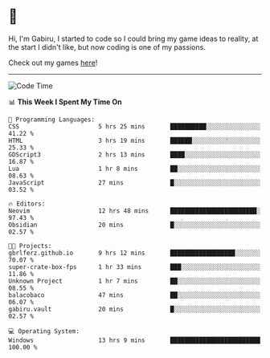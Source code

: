 # 🐀

Hi, I'm Gabiru, I started to code so I could bring my game ideas to reality, at the start I didn't like, but now coding is one of my passions.

Check out my games [here](https://gabiru.art/projetos/)!

---

<!--START_SECTION:waka-->
![Code Time](http://img.shields.io/badge/Code%20Time-410%20hrs%2041%20mins-blue)

📊 **This Week I Spent My Time On** 

```text
💬 Programming Languages: 
CSS                      5 hrs 25 mins       ██████████░░░░░░░░░░░░░░░   41.22 % 
HTML                     3 hrs 19 mins       ██████░░░░░░░░░░░░░░░░░░░   25.33 % 
GDScript3                2 hrs 13 mins       ████░░░░░░░░░░░░░░░░░░░░░   16.87 % 
Lua                      1 hr 8 mins         ██░░░░░░░░░░░░░░░░░░░░░░░   08.63 % 
JavaScript               27 mins             █░░░░░░░░░░░░░░░░░░░░░░░░   03.52 % 

🔥 Editors: 
Neovim                   12 hrs 48 mins      ████████████████████████░   97.43 % 
Obsidian                 20 mins             █░░░░░░░░░░░░░░░░░░░░░░░░   02.57 % 

🐱‍💻 Projects: 
gbrlferz.github.io       9 hrs 12 mins       ██████████████████░░░░░░░   70.07 % 
super-crate-box-fps      1 hr 33 mins        ███░░░░░░░░░░░░░░░░░░░░░░   11.86 % 
Unknown Project          1 hr 7 mins         ██░░░░░░░░░░░░░░░░░░░░░░░   08.55 % 
balacobaco               47 mins             ██░░░░░░░░░░░░░░░░░░░░░░░   06.07 % 
gabiru.vault             20 mins             █░░░░░░░░░░░░░░░░░░░░░░░░   02.57 % 

💻 Operating System: 
Windows                  13 hrs 9 mins       █████████████████████████   100.00 % 
```


<!--END_SECTION:waka-->
